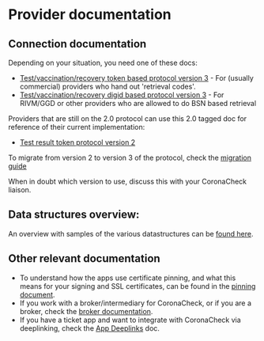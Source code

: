 # Provider documentation

## Connection documentation

Depending on your situation, you need one of these docs:

  * [Test/vaccination/recovery token based protocol version 3](providing-events-by-token.md) - For (usually commercial) providers who hand out 'retrieval codes'.
  * [Test/vaccination/recovery digid based protocol version 3](providing-events-by-digid.md) - For RIVM/GGD or other providers who are allowed to do BSN based retrieval

Providers that are still on the 2.0 protocol can use this 2.0 tagged doc for reference of their current implementation:
  * [Test result token protocol version 2](legacy/test-result-provisioning-2.4.1.md)

To migrate from version 2 to version 3 of the protocol, check the [migration guide](migration-guide.md)

When in doubt which version to use, discuss this with your CoronaCheck liaison. 

## Data structures overview:

An overview with samples of the various datastructures can be [found here](data-structures-overview.md). 

## Other relevant documentation

* To understand how the apps use certificate pinning, and what this means for your signing and SSL certificates, can be found in the [pinning document](x509-pinning-test-providers-1.08.pdf).
* If you work with a broker/intermediary for CoronaCheck, or if you are a broker, check the [broker documentation](brokers.md).
* If you have a ticket app and want to integrate with CoronaCheck via deeplinking, check the [App Deeplinks](app-deeplinks.md) doc.

